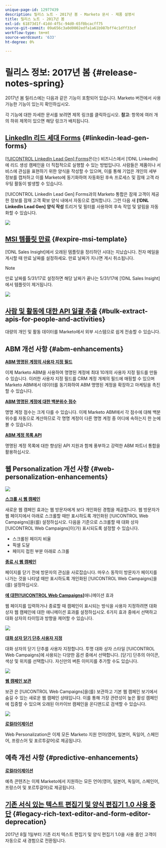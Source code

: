 ```yaml
---
unique-page-id: 12977439
description: 릴리스 노트 - 2017년 봄 - Marketo 문서 - 제품 설명서
title: 릴리스 노트 - 2017년 봄
exl-id: 61873d1f-41dd-4f5c-94d0-65f0bcacff75
source-git-commit: 09a656c3a0d0002edfa1a61b987bff4c1dff33cf
workflow-type: tm+mt
source-wordcount: '633'
ht-degree: 0%

---
```


# 릴리스 정보: 2017년 봄 {#release-notes-spring}

2017년 봄 릴리스에는 다음과 같은 기능이 포함되어 있습니다. Marketo 버전에서 사용 가능한 기능이 있는지 확인하십시오.

각 기능에 대한 자세한 문서를 보려면 제목 링크를 클릭하십시오. **참고**: 항목에 여러 개의 하위 제목이 있으면 해당 링크가 배치됩니다.

## [LinkedIn 리드 세대 Forms](/help/marketo/product-docs/demand-generation/social/social-functions/set-up-linkedin-lead-gen-forms.md) {#linkedin-lead-gen-forms}

[[!UICONTROL LinkedIn Lead Gen] Forms](https://business.linkedin.com/marketing-solutions/native-advertising/lead-gen-ads)은(는) 비즈니스에서 [!DNL LinkedIn]에 리드 생성 캠페인을 더 직접적으로 실행할 수 있는 방법입니다. 사람들은 제품이나 서비스에 관심을 표현하기 위한 양식을 작성할 수 있으며, 이를 통해 기업은 개인의 세부 정보를 캡처하고 이를 Marketo에 동기화하여 자동화된 후속 프로세스 및 잠재 고객 라우팅 활동이 발생할 수 있습니다.

[!UICONTROL LinkedIn Lead Gen] Forms과의 Marketo 통합은 잠재 고객이 제공한 정보를 잠재 고객 확보 양식 내에서 자동으로 캡처합니다. 그런 다음 새 **[!DNL LinkedIn Lead Gen] 양식 작성** 트리거 및 필터를 사용하여 후속 작업 및 알림을 자동화할 수 있습니다.

![](assets/release-notes-image.png)

## [MSI 템플릿 만료](/help/marketo/product-docs/marketo-sales-insight/msi-for-salesforce/features/actions-in-the-msi-panel/send-marketo-email/publish-an-email-to-sales-insight.md) {#expire-msi-template}

[!DNL Sales Insight]에서 오래된 템플릿을 정리하던 시대는 지났습니다. 전자 메일을 게시할 때 만료 날짜를 설정하세요. 만료 날짜가 지나면 게시 취소됩니다.

>[!NOTE]
>
>만료 날짜를 5/31/17로 설정하면 해당 날짜가 끝나는 5/31/17에 [!DNL Sales Insight]에서 템플릿이 제거됩니다.

![](assets/four-281-29.png)

## [사람 및 활동에 대한 API 일괄 추출](https://developers.marketo.com/rest-api/bulk-extract/) {#bulk-extract-apis-for-people-and-activities}

대량의 개인 및 활동 데이터를 Marketo에서 외부 시스템으로 쉽게 전송할 수 있습니다.

## ABM 개선 사항 {#abm-enhancements}

**[ABM 명명된 계정의 사용자 지정 필드](https://docs.marketo.com/x/1wnG)**

이제 Marketo ABM을 사용하여 명명된 계정에 최대 10개의 사용자 지정 필드를 만들 수 있습니다. 이러한 사용자 지정 필드를 CRM 계정 개체의 필드에 매핑할 수 있으며 Marketo ABM에서 데이터를 동기화하여 ABM 명명된 계정을 확장하고 마케팅을 촉진할 수 있습니다.

**[ABM 명명된 계정에 대한 백분위수 점수](https://docs.marketo.com/display/docs/assets/abmpercentiles.png)**

명명 계정 점수는 크게 다를 수 있습니다. 이제 Marketo ABM에서 각 점수에 대해 백분위수를 자동으로 계산하므로 각 명명 계정이 다른 명명 계정 중 어디에 속하는지 한 눈에 볼 수 있습니다.

**[ABM 계정 목록 API](https://developers.marketo.com/rest-api/lead-database/named-account-lists/)**

명명된 계정 목록에 대한 향상된 API 지원과 함께 풍부하고 강력한 ABM 파트너 통합을 활용하십시오.

## 웹 Personalization 개선 사항 {#web-personalization-enhancements}

![](assets/dialogoptions.png)

**[스크롤 시 웹 캠페인](/help/marketo/product-docs/web-personalization/working-with-web-campaigns/set-how-your-web-campaign-displays.md)**

새로운 웹 캠페인 효과는 웹 방문자에게 보다 개인화된 경험을 제공합니다. 웹 방문자가 웹 페이지에서 아래로 스크롤할 때만 표시하도록 개인화된 [!UICONTROL Web Campaigns]을(를) 설정하십시오. 다음을 기준으로 스크롤할 때 대화 상자 [!UICONTROL Web Campaigns]이(가) 표시되도록 설정할 수 있습니다.

* 스크롤된 페이지 비율
* 픽셀 도달
* 페이지 접힌 부분 아래로 스크롤

**[종료 시 웹 캠페인](/help/marketo/product-docs/web-personalization/working-with-web-campaigns/set-how-your-web-campaign-displays.md)**

페이지를 닫기 전에 방문자의 관심을 사로잡습니다. 마우스 동작이 방문자가 페이지를 나가는 것을 나타낼 때만 표시하도록 개인화된 [!UICONTROL Web Campaigns]을(를) 설정하십시오.

**[에 대한[!UICONTROL Web Campaigns]](/help/marketo/product-docs/web-personalization/working-with-web-campaigns/create-a-new-dialog-web-campaign.md)**&#x200B;애니메이션 효과

웹 페이지를 입력하거나 종료할 때 캠페인이 표시되는 방식을 사용자 지정하려면 대화 상자 웹 캠페인에 대한 애니메이션 효과를 설정하십시오. 6가지 효과 중에서 선택하고 대화 상자의 타이밍과 방향을 제어할 수 있습니다.

![](assets/animationoptins.png)

**[대화 상자 닫기 단추 사용자 지정](/help/marketo/product-docs/web-personalization/working-with-web-campaigns/create-a-new-dialog-web-campaign.md)**

대화 상자의 닫기 단추를 사용자 지정합니다. 투명 대화 상자 스타일 [!UICONTROL Web Campaigns]에 사용되는 다양한 옵션 중에서 선택합니다. [닫기] 단추의 아이콘, 색상 및 위치를 선택합니다. 자신만의 버튼 이미지를 추가할 수도 있습니다.

![](assets/dialog-button-fill-5b1-5d.png)

**[웹 캠페인 보관](/help/marketo/product-docs/web-personalization/working-with-web-campaigns/archive-a-web-campaign.md)**

보관 은 [!UICONTROL Web Campaigns]을(를) 보관하고 기본 웹 캠페인 보기에서 숨길 수 있는 새로운 웹 캠페인 상태입니다. 이를 통해 가장 관련성이 높은 활성 캠페인에 집중할 수 있으며 오래된 아카이브 캠페인을 온디맨드로 검색할 수 있습니다.

![](assets/archive-campaign-5b2-5d.png)

**[로컬라이제이션](/help/marketo/product-docs/administration/settings/select-your-language-locale-and-time-zone.md)**

Web Personalization은 이제 모든 Marketo 지원 언어(영어, 일본어, 독일어, 스페인어, 프랑스어 및 포르투갈어)로 제공됩니다.

## 예측 개선 사항 {#predictive-enhancements}

**[로컬라이제이션](/help/marketo/product-docs/administration/settings/select-your-language-locale-and-time-zone.md)**

예측 콘텐츠는 이제 Marketo에서 지원하는 모든 언어(영어, 일본어, 독일어, 스페인어, 프랑스어 및 포르투갈어)로 제공됩니다.

## [기존 서식 있는 텍스트 편집기 및 양식 편집기 1.0 사용 중단](https://nation.marketo.com/docs/DOC-4315) {#legacy-rich-text-editor-and-form-editor-deprecation}

2017년 8월 1일부터 기존 리치 텍스트 편집기 및 양식 편집기 1.0을 사용 중인 고객이 자동으로 새 경험으로 전환됩니다.
